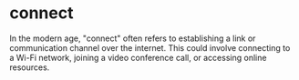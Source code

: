 # connect
 In the modern age, "connect" often refers to establishing a link or communication channel over the internet. This could involve connecting to a Wi-Fi network, joining a video conference call, or accessing online resources.
